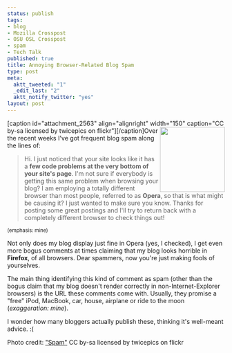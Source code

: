 ```yaml
--- 
status: publish
tags: 
- blog
- Mozilla Crosspost
- OSU OSL Crosspost
- spam
- Tech Talk
published: true
title: Annoying Browser-Related Blog Spam
type: post
meta: 
  aktt_tweeted: "1"
  _edit_last: "2"
  aktt_notify_twitter: "yes"
layout: post
---
```

[caption id="attachment_2563" align="alignright" width="150" caption="CC by-sa licensed by twicepics on flickr"]<img src="http://fredericiana.com/wp-content/uploads/2010/01/spam-polaroid-150x150.jpg" alt="" title="Spam" width="150" height="150" class="size-thumbnail wp-image-2563 alignright" align="right" />[/caption]Over the recent weeks I've got frequent blog spam along the lines of:

<blockquote>Hi. I just noticed that your site looks like it has a <strong>few code problems at the very bottom of your site's page</strong>. I'm not sure if everybody is getting this same problem when browsing your blog? I am employing a totally different browser than most people, referred to as <strong>Opera</strong>, so that is what might be causing it? I just wanted to make sure you know. Thanks for posting some great postings and I'll try to return back with a completely different browser to check things out!</blockquote>
<small>(emphasis: mine)</small>

Not only does my blog display just fine in Opera (yes, I checked), I get even more bogus comments at times claiming that my blog looks horrible in <strong>Firefox</strong>, of all browsers. Dear spammers, now you're just making fools of yourselves.

The main thing identifying this kind of comment as spam (other than the bogus claim that my blog doesn't render correctly in non-Internet-Explorer browsers) is the URL these comments come with. Usually, they promise a "free" iPod, MacBook, car, house, airplane or ride to the moon (<em>exaggeration: mine</em>).

I wonder how many bloggers actually publish these, thinking it's well-meant advice. :(

<span class="credits">Photo credit: <a href="http://www.flickr.com/photos/30713600@N00/4303749670/">"Spam"</a> CC by-sa licensed by twicepics on flickr</span>
